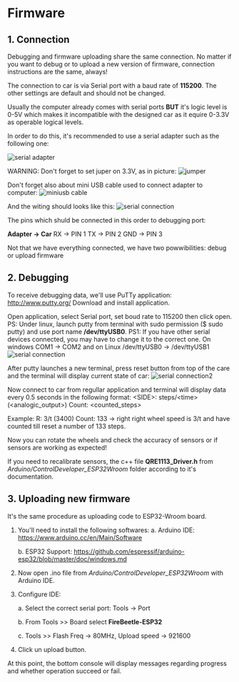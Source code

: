 # Firmware

## 1. Connection

Debugging and firmware uploading share the same connection. No matter if you want to debug or to upload a new version of firmware, connection instructions are the same, always!

The connection to car is via Serial port with a baud rate of **115200**. The other settings are default and should not be changed.

Usually the computer already comes with serial ports **BUT** it's logic level is 0-5V which makes it incompatible with the designed car as it equire 0-3.3V as operable logical levels.

In order to do this, it's recommended to use a serial adapter such as the following one: 

![serial adapter](docs/usb-ttl-ft232rl-pinout.png)

WARNING: Don't forget to set juper on 3.3V, as in picture:
![jumper](docs/serial_jumper.jpg)

Don't forget also about mini USB cable used to connect adapter to computer:
![miniusb cable](docs/miniusb_cable.jpg)

And the witing should looks like this:
![serial connection](docs/serial_connection_pins.jpg)

The pins which shuld be connected in this order to debugging port:

**Adapter -> Car**
RX -> PIN 1
TX -> PIN 2
GND -> PIN 3

Not that we have everything connected, we have two powwibilities: debug or upload firmware

## 2. Debugging 

To receive debugging data, we'll use PuTTy application: http://www.putty.org/
Download and install application.

Open application, select Serial port, set boud rate to 115200 then click open.
PS: Under linux, launch putty from terminal with sudo permission ($ sudo putty) and use port name **/dev/ttyUSB0**.
PS1: If you have other serial devices connected, you may have to change it to the correct one. On windows COM1 -> COM2 and on Linux /dev/ttyUSB0 -> /dev/ttyUSB1
![serial connection](docs/serial_debugging1.png)

After putty launches a new terminal, press reset button from top of the care and the terminal will display current state of car:
![serial connection2](docs/serial_debugging2.png)

Now connect to car from regullar application and terminal will display data every 0.5 seconds in the following format:
 \<SIDE\>: steps/\<time\> (\<analogic_output\>) Count: <counted_steps>

Example: R: 3/t (3400) Count: 133 -> right right wheel speed is 3/t and have counted till reset a number of 133 steps.

Now you can rotate the wheels and check the accuracy of sensors or if sensors are working as expected!

If you need to recalibrate sensors, the c++ file **QRE1113_Driver.h** from *Arduino/ControlDeveloper_ESP32Wroom* folder according to it's documentation.

## 3. Uploading new firmware

It's the same procedure as uploading code to ESP32-Wroom board.

1. You'll need to install the following softwares:
     a. Arduino IDE: https://www.arduino.cc/en/Main/Software
     
     b. ESP32 Support: https://github.com/espressif/arduino-esp32/blob/master/doc/windows.md
 
2. Now open .ino file from *Arduino/ControlDeveloper_ESP32Wroom* with Arduino IDE.
3. Configure IDE:


     a. Select the correct serial port: Tools -> Port
     
     b. From Tools >> Board select **FireBeetle-ESP32**
     
     c. Tools >> Flash Freq -> 80MHz, Upload speed -> 921600
  
4. Click un upload button.

At this point, the bottom console will display messages regarding progress and whether operation succeed or fail.
 



